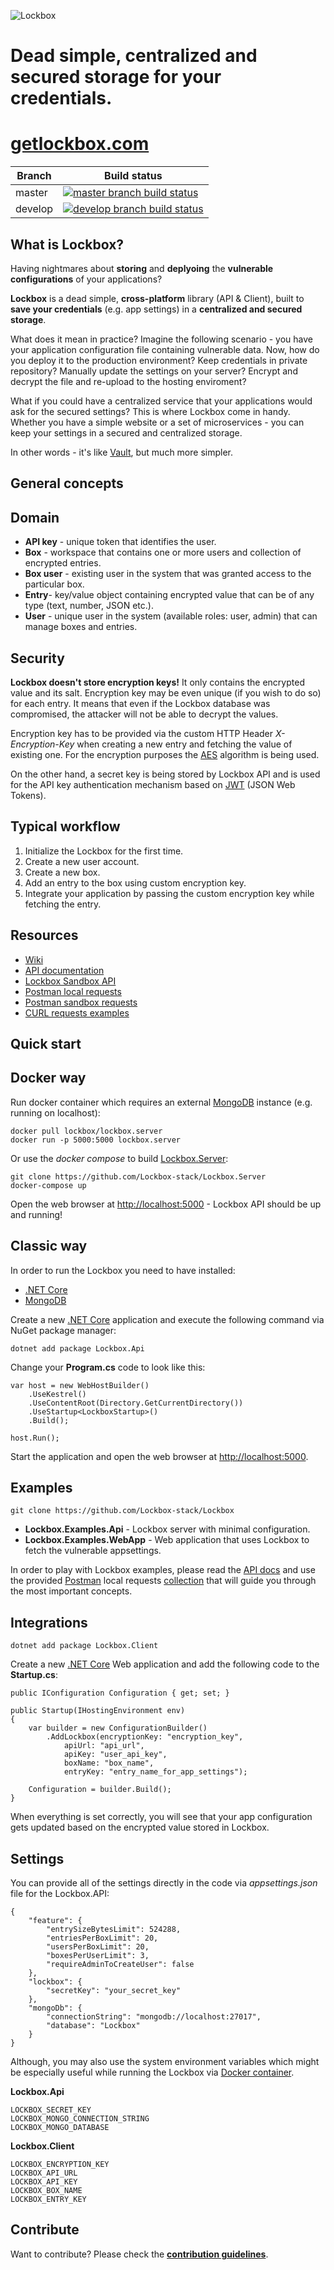 ![Lockbox](http://spetz.github.io/img/lockbox_logo.png)

# Dead simple, centralized and secured storage for your credentials.

# [getlockbox.com](https://getlockbox.com)

|Branch             |Build status                                                  
|-------------------|-----------------------------------------------------
|master             |[![master branch build status](https://api.travis-ci.org/Lockbox-stack/Lockbox.svg?branch=master)](https://travis-ci.org/Lockbox-stack/Lockbox)
|develop            |[![develop branch build status](https://api.travis-ci.org/Lockbox-stack/Lockbox.svg?branch=develop)](https://travis-ci.org/Lockbox-stack/Lockbox/branches)

**What is Lockbox?**
----------------

Having nightmares about **storing** and **deplyoing** the **vulnerable configurations** of your applications?

**Lockbox** is a dead simple, **cross-platform** library (API & Client), built to **save your credentials** (e.g. app settings) in a **centralized and secured storage**.

What does it mean in practice? Imagine the following scenario - you have your application configuration file containing vulnerable data. 
Now, how do you deploy it to the production environment? Keep credentials in private repository? Manually update the settings on your server? Encrypt and decrypt the file and re-upload to the hosting enviroment?

What if you could have a centralized service that your applications would ask for the secured settings? This is where Lockbox come in handy. Whether you have a simple website or a set of microservices - you can keep your settings in a secured and centralized storage.

In other words - it's like [Vault](https://www.vaultproject.io), but much more simpler.

**General concepts**
----------------

## Domain

- **API key** - unique token that identifies the user.
- **Box** - workspace that contains one or more users and collection of encrypted entries.
- **Box user** - existing user in the system that was granted access to the particular box.
- **Entry**- key/value object containing encrypted value that can be of any type (text, number, JSON etc.).
- **User** - unique user in the system (available roles: user, admin) that can manage boxes and entries. 

## Security

**Lockbox doesn't store encryption keys!** It only contains the encrypted value and its salt. Encryption key may be even unique (if you wish to do so) for each entry.
It means that even if the Lockbox database was compromised, the attacker will not be able to decrypt the values.

Encryption key has to be provided via the custom HTTP Header *X-Encryption-Key* when creating a new entry and fetching the value of existing one.
For the encryption purposes the [AES](https://pl.wikipedia.org/wiki/Advanced_Encryption_Standard) algorithm is being used.

On the other hand, a secret key is being stored by Lockbox API and is used for the API key authentication mechanism based on [JWT](https://jwt.io) (JSON Web Tokens). 

## Typical workflow

1. Initialize the Lockbox for the first time.
2. Create a new user account.
3. Create a new box.
4. Add an entry to the box using custom encryption key.
5. Integrate your application by passing the custom encryption key while fetching the entry.


**Resources**
----------------
- [Wiki](https://github.com/Lockbox-stack/Lockbox/wiki)
- [API documentation](http://docs.lockbox.apiary.io)
- [Lockbox Sandbox API](https://sandbox-api.getlockbox.com/)
- [Postman local requests](https://www.getpostman.com/collections/4f6336f107cc8a6a6721)
- [Postman sandbox requests](https://www.getpostman.com/collections/e8ec27a2bb4fe7ab66fb)
- [CURL requests examples](https://github.com/Lockbox-stack/Lockbox/wiki/CURL-requests-examples)

**Quick start**
----------------

## Docker way

Run docker container which requires an external [MongoDB](https://www.mongodb.com) instance (e.g. running on localhost):
```
docker pull lockbox/lockbox.server
docker run -p 5000:5000 lockbox.server 
```

Or use the _docker compose_ to build [Lockbox.Server](https://github.com/Lockbox-stack/Lockbox.Server):

```
git clone https://github.com/Lockbox-stack/Lockbox.Server
docker-compose up
```

Open the web browser at [http://localhost:5000](http://localhost:5000) - Lockbox API should be up and running!

## Classic way

In order to run the Lockbox you need to have installed:
- [.NET Core](https://dotnet.github.io)
- [MongoDB](https://www.mongodb.com/download-center)


Create a new [.NET Core](https://www.microsoft.com/net/core) application and execute the following command via NuGet package manager:

```
dotnet add package Lockbox.Api
```

Change your **Program.cs** code to look like this:

```
var host = new WebHostBuilder()
    .UseKestrel()
    .UseContentRoot(Directory.GetCurrentDirectory())
    .UseStartup<LockboxStartup>()
    .Build();

host.Run();
```

Start the application and open the web browser at [http://localhost:5000](http://localhost:5000).


**Examples**
----------------

```
git clone https://github.com/Lockbox-stack/Lockbox
```

- **Lockbox.Examples.Api** - Lockbox server with minimal configuration.
- **Lockbox.Examples.WebApp** - Web application that uses Lockbox to fetch the vulnerable appsettings.

In order to play with Lockbox examples, please read the [API docs](http://docs.lockbox.apiary.io) and use the provided [Postman](https://www.getpostman.com) local requests [collection](https://www.getpostman.com/collections/4f6336f107cc8a6a6721) that will guide you through the most important concepts.


**Integrations**
----------------

```
dotnet add package Lockbox.Client
```

Create a new [.NET Core](https://www.microsoft.com/net/core) Web application and add the following code to the **Startup.cs**:

```
public IConfiguration Configuration { get; set; }

public Startup(IHostingEnvironment env)
{
    var builder = new ConfigurationBuilder()
        .AddLockbox(encryptionKey: "encryption_key",  
            apiUrl: "api_url",                         
            apiKey: "user_api_key",                    
            boxName: "box_name",
            entryKey: "entry_name_for_app_settings");

    Configuration = builder.Build();
}
```

When everything is set correctly, you will see that your app configuration gets updated based on the encrypted value stored in Lockbox.

**Settings**
----------------

You can provide all of the settings directly in the code via _appsettings.json_ file for the Lockbox.API:

```
{
	"feature": {
		"entrySizeBytesLimit": 524288,
		"entriesPerBoxLimit": 20,
		"usersPerBoxLimit": 20,
		"boxesPerUserLimit": 3,
		"requireAdminToCreateUser": false
	},
	"lockbox": {
		"secretKey": "your_secret_key"
	},
	"mongoDb": {
		"connectionString": "mongodb://localhost:27017",
		"database": "Lockbox"
	}
}
```

Although, you may also use the system environment variables which might be especially useful while running the Lockbox via [Docker container](https://hub.docker.com/r/lockbox/lockbox.server/).

**Lockbox.Api**
```
LOCKBOX_SECRET_KEY
LOCKBOX_MONGO_CONNECTION_STRING
LOCKBOX_MONGO_DATABASE
```

**Lockbox.Client**
```
LOCKBOX_ENCRYPTION_KEY
LOCKBOX_API_URL
LOCKBOX_API_KEY
LOCKBOX_BOX_NAME
LOCKBOX_ENTRY_KEY
```

**Contribute**
----------------

Want to contribute? Please check the **[contribution guidelines](https://github.com/lockbox-stack/lockbox/blob/master/CONTRIBUTING.md)**. 